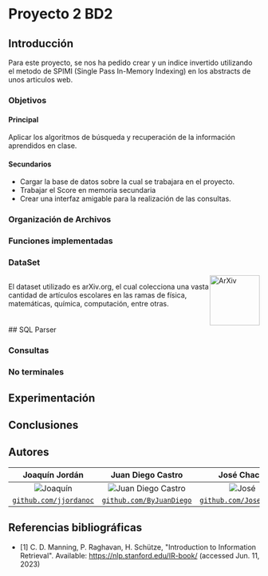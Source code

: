 # Proyecto 2 BD2

## Introducción 

Para este proyecto, se nos ha pedido crear y un indice invertido utilizando el metodo de SPIMI (Single Pass In-Memory Indexing) en los abstracts de unos articulos web.

### Objetivos
#### Principal
Aplicar los algoritmos de búsqueda y recuperación de la información aprendidos en clase.
#### Secundarios
- Cargar la base de datos sobre la cual se trabajara en el proyecto.
- Trabajar el Score en memoria secundaria 
- Crear una interfaz amigable para la realización de las consultas.


### Organización de Archivos


### Funciones implementadas


### DataSet
<div style="display: flex; align-items: space-between;">
  <p>El dataset utilizado es arXiv.org, el cual colecciona una vasta cantidad de artículos escolares en las ramas de física, matemáticas, química, computación, entre otras.</p>
  <img src="https://upload.wikimedia.org/wikipedia/commons/7/7a/ArXiv_logo_2022.png" alt="ArXiv" width="100" height="100">
</div>
## SQL Parser


### Consultas

### No terminales


## Experimentación


## Conclusiones


## Autores

|                     **Joaquín Jordán**                   |                                 **Juan Diego Castro**                                 |                       **José Chachi**                     |  **Juan Diego Laredo** |
|:---------------------------------------------------------------------------------:|:-------------------------------------------------------------------------------------:|:-----------------------------------------------------------------------------------:|:----:|
|           ![Joaquín](https://avatars.githubusercontent.com/u/83974213)            |      ![Juan Diego Castro](https://avatars.githubusercontent.com/u/79115974?v=4)       |              ![José](https://avatars.githubusercontent.com/u/83974741)              | ![Juan Diego Laredo](https://avatars.githubusercontent.com/u/68095284?v=4) |                                             
| <a href="https://github.com/jjordanoc" target="_blank">`github.com/jjordanoc`</a> | <a href="https://github.com/ByJuanDiego" target="_blank">`github.com/ByJuanDiego`</a> | <a href="https://github.com/JoseChachi" target="_blank">`github.com/JoseChachi`</a> | <a href="https://github.com/DarKNeSsJuaN25" target="_blank">`github.com/DarkNeSsJuaN25`</a>|

## Referencias bibliográficas

- [1] C. D. Manning, P. Raghavan, H. Schütze, "Introduction to Information Retrieval". Available: https://nlp.stanford.edu/IR-book/ (accessed Jun. 11, 2023)
